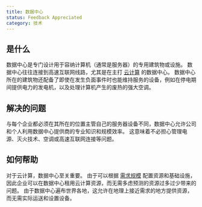 ```yaml
---
title: 数据中心
status: Feedback Appreciated
category: 技术
---
```


## 是什么

数据中心是专门设计用于容纳计算机（通常是服务器）的专用建筑物或设施。 数据中心往往连接到高速互联网线路，尤其是在主打 [云计算](/cloud_computing/) 的数据中心。 数据中心所在的建筑物还配备了即使在发生负面事件时也能维持服务的设备，例如在停电期间提供电力的发电机，以及处理计算机产生的废热的强大空调。

## 解决的问题

与每个企业都必须在其所在的位置主管自己的服务器设备不同，数据中心允许公司和个人利用数据中心提供商的专业知识和规模效率。 这意味着不必担心管理电源、灭火技术、空调或高速互联网连接等问题。

## 如何帮助

对于云计算，数据中心至关重要。 由于可以根据 [需求规模](/scalability/) 配置资源和基础设施，因此企业可以在数据中心租用云计算资源，而无需多虑预测的资源过多过少带来的问题。 由于数据中心遍布世界各地，这允许在地理上接近需求的地方提供资源，而无需实际运送和设置设备。
